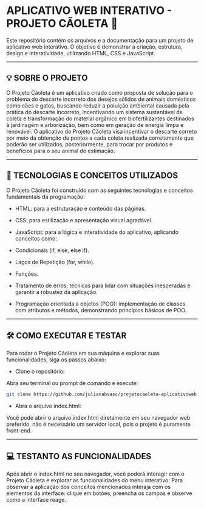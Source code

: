 # APLICATIVO WEB INTERATIVO - PROJETO CÃOLETA 🐶

Este repositório contém os arquivos e a documentação para um projeto de aplicativo web interativo. O objetivo é demonstrar a criação, estrutura, design e interatividade, utilizando HTML, CSS e JavaScript.

---

## 💡 SOBRE O PROJETO

O Projeto Cãoleta é um aplicativo criado como proposta de solução para o problema do descarte incorreto dos desejos sólidos de animais domésticos como cães e gatos, buscando reduzir a poluição ambiental causada pela prática do descarte incorreto, incentivando um sistema sustentável de coleta e transformação do material orgânico em biofertilizantes destinados à jardinagem e arborização, bem como em geração de energia limpa e renovável. O aplicativo do Projeto Cãoleta visa incentivar o descarte correto por meio da obtenção de pontos a cada coleta realizada corretamente que poderão ser utilizados, posteriormente, para trocar por produtos e benefícios para o seu animal de estimação.

---

## 🚀 TECNOLOGIAS E CONCEITOS UTILIZADOS

O Projeto Cãoleta foi construído com as seguintes tecnologias e conceitos fundamentais da programação:

* HTML: para a estruturação e conteúdo das páginas.

* CSS: para estilização e apresentação visual agradável.

* JavaScript: para a lógica e interatividade do aplicativo, aplicando conceitos como:

* Condicionais (if, else, else if).

* Laços de Repetição (for, while).

* Funções.

* Tratamento de erros: técnicas para lidar com situações inesperadas e garantir a robustez da aplicação.

* Programação orientada a objetos (POO): implementação de classes com atributos e métodos, demonstrando princípios básicos de POO.

---

## 🛠️ COMO EXECUTAR E TESTAR

Para rodar o Projeto Cãoleta em sua máquina e explorar suas funcionalidades, siga os passos abaixo:

* Clone o repositório:

Abra seu terminal ou prompt de comando e execute:

``` bash
git clone https://github.com/julianabvasc/projetocaoleta-aplicativoweb.git
```

* Abra o arquivo index.html:

Você pode abrir o arquivo index.html diretamente em seu navegador web preferido, não é necessário um servidor local, pois o projeto é puramente front-end.

---

## 💻 TESTANTO AS FUNCIONALIDADES

Após abrir o index.html no seu navegador, você poderá interagir com o Projeto Cãoleta e explorar as funcionalidades do menu interativo. Para observar a aplicação dos conceitos mencionados interaja com os elementos da interface: clique em botões, preencha os campos e observe como a interface reage.
